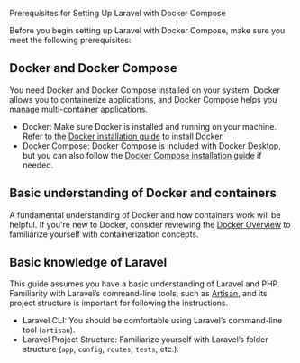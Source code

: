Prerequisites for Setting Up Laravel with Docker Compose


Before you begin setting up Laravel with Docker Compose, make sure you meet the following prerequisites:

## Docker and Docker Compose

You need Docker and Docker Compose installed on your system. Docker allows you to containerize applications, and Docker Compose helps you manage multi-container applications.

- Docker: Make sure Docker is installed and running on your machine. Refer to the [Docker installation guide](/get-docker/) to install Docker.
- Docker Compose: Docker Compose is included with Docker Desktop, but you can also follow the [Docker Compose installation guide](/compose/install/) if needed.

## Basic understanding of Docker and containers

A fundamental understanding of Docker and how containers work will be helpful. If you're new to Docker, consider reviewing the [Docker Overview](/get-started/overview/) to familiarize yourself with containerization concepts.

## Basic knowledge of Laravel

This guide assumes you have a basic understanding of Laravel and PHP. Familiarity with Laravel’s command-line tools, such as [Artisan](https://laravel.com/docs/12.x/artisan), and its project structure is important for following the instructions.

- Laravel CLI: You should be comfortable using Laravel’s command-line tool (`artisan`).
- Laravel Project Structure: Familiarize yourself with Laravel’s folder structure (`app`, `config`, `routes`, `tests`, etc.).
